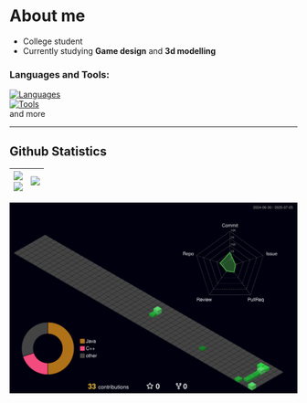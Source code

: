 # About me
- College student
- Currently studying **Game design** and **3d modelling** <br>

### **Languages and Tools:** <br>
[![Languages](https://skillicons.dev/icons?i=c,cpp,cs,java)](https://skillicons.dev) <br>
[![Tools](https://skillicons.dev/icons?i=blender,ps,pr)](https://skillicons.dev) <br>
and more
<!--<img align='right' src="https://wakatime.com/badge/user/7e9ee107-07c5-4dcc-b6ce-a350652e95d5.svg?style=for-the-badge">-->
---
## Github Statistics
<div align=center>

<img src='https://github-readme-stats.vercel.app/api/?username=Eisen-W&theme=aura&show_icons=true&rank_icon=percentile&hide_border=false&border_radius=5' width=450> <div style="page-break-after: always;"></div> <img src="https://github-readme-streak-stats-rerun.vercel.app?user=NNS-27&theme=aura&border_radius=5" width=450> | <img src='https://github-readme-stats.vercel.app/api/top-langs/?username=Eisen-W&theme=aura&hide_border=false&layout=pie&border_radius=5'> | 
|-|-|

</div>

![stats](./profile-3d-contrib/profile-night-green.svg)
